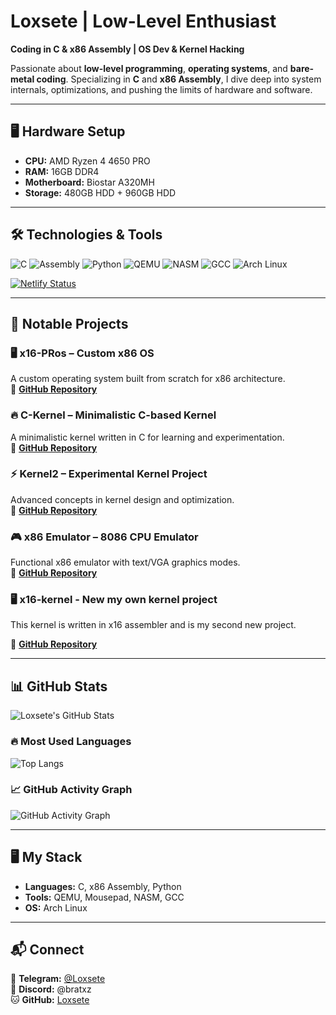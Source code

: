 # Loxsete | Low-Level Enthusiast  
**Coding in C & x86 Assembly | OS Dev & Kernel Hacking**  

Passionate about **low-level programming**, **operating systems**, and **bare-metal coding**. Specializing in **C** and **x86 Assembly**, I dive deep into system internals, optimizations, and pushing the limits of hardware and software.  

---

## 🖥️ Hardware Setup  
- **CPU:** AMD Ryzen 4 4650 PRO  
- **RAM:** 16GB DDR4  
- **Motherboard:** Biostar A320MH  
- **Storage:** 480GB HDD + 960GB HDD  

---

## 🛠️ Technologies & Tools  
![C](https://img.shields.io/badge/-C-00599C?style=flat&logo=c&logoColor=white)
![Assembly](https://img.shields.io/badge/-x86_Assembly-8E0E00?style=flat&logo=assemblyscript&logoColor=white)
![Python](https://img.shields.io/badge/-Python-3776AB?style=flat&logo=python&logoColor=white)
![QEMU](https://img.shields.io/badge/-QEMU-FF6600?style=flat&logo=qemu&logoColor=white)
![NASM](https://img.shields.io/badge/-NASM-000000?style=flat&logo=nasm&logoColor=white)
![GCC](https://img.shields.io/badge/-GCC-00599C?style=flat&logo=gcc&logoColor=white)
![Arch Linux](https://img.shields.io/badge/-Arch_Linux-1793D1?style=flat&logo=arch-linux&logoColor=white)  

[![Netlify Status](https://api.netlify.com/api/v1/badges/f45d1319-c9c7-4102-8940-ccd060051fd5/deploy-status)](https://app.netlify.com/sites/startling-lollipop-94e180/deploys)

---

## 🚀 Notable Projects  

### 🖥️ x16-PRos – Custom x86 OS  
A custom operating system built from scratch for x86 architecture.  
🔗 **[GitHub Repository](https://github.com/PRoX2011/x16-PRos)**  

### 🔥 C-Kernel – Minimalistic C-based Kernel  
A minimalistic kernel written in C for learning and experimentation.  
🔗 **[GitHub Repository](https://github.com/Loxsete/C-kernel)**  

### ⚡ Kernel2 – Experimental Kernel Project  
Advanced concepts in kernel design and optimization.  
🔗 **[GitHub Repository](https://github.com/Loxsete/Kernel2)**  

### 🎮 x86 Emulator – 8086 CPU Emulator  
Functional x86 emulator with text/VGA graphics modes.  
🔗 **[GitHub Repository](https://github.com/Loxsete/86emulator)**

### 🖥️ x16-kernel - New my own kernel project
This kernel is written in x16 assembler and is my second new project.

🔗 **[GitHub Repository](https://github.com/Loxsete/x16-kernel/)**

---

## 📊 GitHub Stats  
![Loxsete's GitHub Stats](https://github-readme-stats.vercel.app/api?username=Loxsete&show_icons=true&theme=radical)  

### 🔥 Most Used Languages  
![Top Langs](https://github-readme-stats.vercel.app/api/top-langs/?username=Loxsete&layout=compact&theme=radical)  

### 📈 GitHub Activity Graph  
![GitHub Activity Graph](https://github-readme-activity-graph.vercel.app/graph?username=Loxsete&theme=redical)  

---

## 🖥️ My Stack  
- **Languages:** C, x86 Assembly, Python  
- **Tools:** QEMU, Mousepad, NASM, GCC  
- **OS:** Arch Linux  

---

## 📬 Connect  
📢 **Telegram:** [@Loxsete](https://t.me/Loxsete)  
💬 **Discord:** @bratxz  
🐱 **GitHub:** [Loxsete](https://github.com/Loxsete)  
